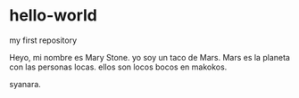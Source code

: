 # hello-world
my first repository

Heyo, mi nombre es Mary Stone. yo soy un taco de Mars. Mars es la planeta
con las personas locas. ellos son locos bocos en makokos. 

syanara. 
